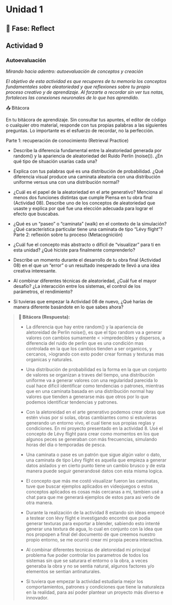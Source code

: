 # Unidad 1

## 🤔 Fase: Reflect

## Actividad 9
### Autoevaluación
*Mirando hacia adentro: autoevaluación de conceptos y creación*

*El objetivo de esta actividad es que recuperes de tu memoria los conceptos fundamentales sobre aleatoriedad y que reflexiones sobre tu propio proceso creativo y* *de aprendizaje. Al forzarte a recordar sin ver tus notas, fortaleces las conexiones neuronales de lo que has aprendido.*

📤 Bitácora

En tu bitácora de aprendizaje. Sin consultar tus apuntes, el editor de código o cualquier otro material, responde con tus propias palabras a las siguientes preguntas. Lo importante es el esfuerzo de recordar, no la perfección.

Parte 1: recuperación de conocimiento (Retrieval Practice)

- Describe la diferencia fundamental entre la aleatoriedad generada por random() y la apariencia de aleatoriedad del Ruido Perlin (noise()). ¿En qué tipo de situación usarías cada una?
  
- Explica con tus palabras qué es una distribución de probabilidad. ¿Qué diferencia visual produce una caminata aleatoria con una distribución uniforme versus una con una distribución normal?
  
- ¿Cuál es el papel de la aleatoriedad en el arte generativo? Menciona al menos dos funciones distintas que cumple
Piensa en tu obra final (Actividad 08). Describe uno de los conceptos de aleatoriedad que usaste y explica por qué fue una elección adecuada para lograr el efecto que buscabas.

- ¿Qué es un “paseo” o “caminata” (walk) en el contexto de la simulación? ¿Qué característica particular tiene una caminata de tipo “Lévy flight”?
Parte 2: reflexión sobre tu proceso (Metacognición)

- ¿Cuál fue el concepto más abstracto o difícil de “visualizar” para ti en esta unidad? ¿Qué hiciste para finalmente comprenderlo?
- Describe un momento durante el desarrollo de tu obra final (Actividad 08) en el que un “error” o un resultado inesperado te llevó a una idea creativa interesante.
- Al combinar diferentes técnicas de aleatoriedad, ¿Cuál fue el mayor desafío? ¿La interacción entre los sistemas, el control de los parámetros, el rendimiento?
- Si tuvieras que empezar la Actividad 08 de nuevo, ¿Qué harías de manera diferente basándote en lo que sabes ahora?

>**📝 Bitácora (Respuesta):**
>
>
> - La diferencia que hay entre random() y la apariencia de aletoreidad de Perlin noise(), es que el tipo random va a generar valores con cambios sumamente < >impredecibles y dispersos, a diferencia del ruido de perlin que es una condición mas controlada en la que los cambios tienden a ser organicos, y cercanos, >logrando con esto poder crear formas y texturas mas organicas y naturales.
>
> - Una distribución de probabilidad es la forma en la que un conjunto de valores se organizan a traves del tiempo, una distribución uniforme va a generar valores con una regularidad parecida lo cual hace dificil identificar como tendencias o patrones, mientras que en una caminata basada en una distribución normal hay valores que tienden a generarse más que otros por lo que podemos identificar tendencias y patrones.
>
> - Con la aletoreidad en el arte generativo podemos crear obras que estén vivas por si solas, obras cambiantes como si estuvieras generando un entorno vivo, el cual tiene sus propias reglas y condiciones. En mi proyecto presentado en la actividad 8. Usé el concepto de Lévy flight para crear como momentos en los que algunos peces se generaban con más frecuencias, simulando horas del dia o temporadas de pesca.
>
> - Una caminata o pase es un patrón que sigue algún valor o dato, una caminata de tipo Lévy flight es aquella que empieza a generar datos aislados y en cierto punto tiene un cambio brusco y de esta manera puede seguir generandosé datos con esta misma logica.
>
> - El concepto que más me costó visualizar fueron las caminatas, tuve que buscar ejemplos aplicados en videojuegos o estos conceptos aplicados es cosas más cercanas a mi, tambien usé a chat para que me generará ejemplos de estos para asi verlo de otra manera.
>
> - Durante la realización de la actividad 8 estando sin ideas empecé a testear con lévy flight e investigando encontré que podia generar texturas para exportar a blender, sabiendo esto intenté generar una textura de agua, lo cual en conjunto con la idea que nos propopen a final del documento de que creemos nuestro propio entorno, se me ocurrió crear mi propia pecera interactiva.
>
> - Al combinar diferentes tecnicas de aletoreidad mi principal problema fue poder controlar los parametros de todos los sistemas sin que se saturara el entorno o la obra, a veces generaba la obra y no se sentia natural, algunos factores y/o elementos se sentian antinaturales.
>
> - Si tuviera que empezar la actividad estudiaria mejor los comportamientos, patrones y condiciones que tiene la naturaleza en la realidad, para así poder plantear un proyecto más diverso e innovador.
